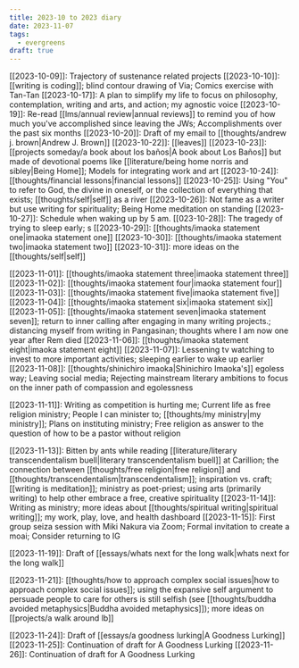 ```yaml
---
title: 2023-10 to 2023 diary
date: 2023-11-07
tags:
  - evergreens
draft: true
---
```

[[2023-10-09]]: Trajectory of sustenance related projects
[[2023-10-10]]: [[writing is coding]]; blind contour drawing of Via; Comics exercise with Tan-Tan
[[2023-10-17]]: A plan to simplify my life to focus on philosophy, contemplation, writing and arts, and action; my agnostic voice
[[2023-10-19]]: Re-read [[lms/annual review|annual reviews]] to remind you of how much you've accomplished since leaving the JWs; Accomplishments over the past six months
[[2023-10-20]]: Draft of my email to [[thoughts/andrew j. brown|Andrew J. Brown]]
[[2023-10-22]]: [[leaves]]
[[2023-10-23]]: [[projects someday/a book about los baños|A book about Los Baños]] but made of devotional poems like [[literature/being home norris and sibley|Being Home]]; Models for integrating work and art
[[2023-10-24]]: [[thoughts/financial lessons|financial lessons]]
[[2023-10-25]]: Using "You" to refer to God, the divine in oneself, or the collection of everything that exists; [[thoughts/self|self]] as a river
[[2023-10-26]]: Not fame as a writer but use writing for spirituality; Being Home meditation on standing
[[2023-10-27]]: Schedule when waking up by 5 am.
[[023-10-28]]: The tragedy of trying to sleep early; s
[[2023-10-29]]: [[thoughts/imaoka statement one|imaoka statement one]]
[[2023-10-30]]: [[thoughts/imaoka statement two|imaoka statement two]]
[[2023-10-31]]: more ideas on the [[thoughts/self|self]]

[[2023-11-01]]: [[thoughts/imaoka statement three|imaoka statement three]]
[[2023-11-02]]: [[thoughts/imaoka statement four|imaoka statement four]]
[[2023-11-03]]: [[thoughts/imaoka statement five|imaoka statement five]]
[[2023-11-04]]: [[thoughts/imaoka statement six|imaoka statement six]]
[[2023-11-05]]: [[thoughts/imaoka statement seven|imaoka statement seven]]; return to inner calling after engaging in many writing projects.; distancing myself from writing in Pangasinan; thoughts where I am now one year after Rem died
[[2023-11-06]]: [[thoughts/imaoka statement eight|imaoka statement eight]]
[[2023-11-07]]: Lessening tv watching to invest to more important activities; sleeping earlier to wake up earlier
[[2023-11-08]]: [[thoughts/shinichiro imaoka|Shinichiro Imaoka's]] egoless way; Leaving social media; Rejecting mainstream literary ambitions to focus on the inner path of compassion and egolessness

[[2023-11-11]]: Writing as competition is hurting me; Current life as free religion ministry; People I can minister to; [[thoughts/my ministry|my ministry]]; Plans on instituting ministry; Free religion as answer to the question of how to be a pastor without religion

[[2023-11-13]]: Bitten by ants while reading [[literature/literary transcendentalism buell|literary transcendentalism buell]] at Carillion; the connection between [[thoughts/free religion|free religion]] and [[thoughts/transcendentalism|transcendentalism]]; inspiration vs. craft; [[writing is meditation]]; ministry as poet-priest; using arts (primarily writing) to help other embrace a free, creative spirituality
[[2023-11-14]]: Writing as ministry; more ideas about [[thoughts/spiritual writing|spiritual writing]]; my work, play, love, and health dashboard
[[2023-11-15]]: First group seiza session with Miki Nakura via Zoom; Formal invitation to create a moai; Consider returning to IG

[[2023-11-19]]: Draft of [[essays/whats next for the long walk|whats next for the long walk]]

[[2023-11-21]]: [[thoughts/how to approach complex social issues|how to approach complex social issues]]; using the expansive self argument to persuade people to care for others is still selfish (see [[thoughts/buddha avoided metaphysics|Buddha avoided metaphysics]]); more ideas on [[projects/a walk around lb]]

[[2023-11-24]]: Draft of [[essays/a goodness lurking|A Goodness Lurking]]
[[2023-11-25]]: Continuation of draft for A Goodness Lurking
[[2023-11-26]]: Continuation of draft for A Goodness Lurking